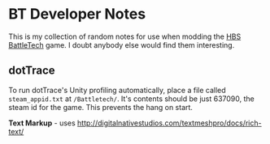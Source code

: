 # BT Developer Notes
This is my collection of random notes for use when modding the [HBS BattleTech](http://battletechgame.com/) game. I doubt anybody else would find them interesting.

## dotTrace 

To run dotTrace's Unity profiling automatically, place a file called `steam_appid.txt` at `/Battletech/`. It's contents should be just 637090, the steam id for the game. This prevents the hang on start.



**Text Markup** - uses http://digitalnativestudios.com/textmeshpro/docs/rich-text/ 